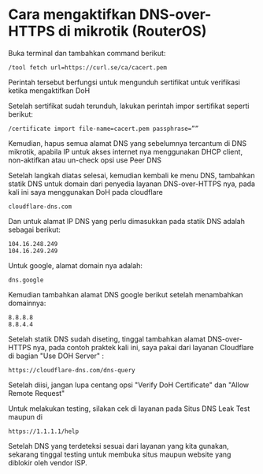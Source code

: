 # Cara mengaktifkan DNS-over-HTTPS di mikrotik (RouterOS)

   Buka terminal dan tambahkan command berikut:

    /tool fetch url=https://curl.se/ca/cacert.pem

Perintah tersebut berfungsi untuk mengunduh sertifikat untuk verifikasi ketika mengaktifkan DoH

   Setelah sertifikat sudah terunduh, lakukan perintah impor sertifikat seperti berikut:

    /certificate import file-name=cacert.pem passphrase=””

Kemudian, hapus semua alamat DNS yang sebelumnya tercantum di DNS mikrotik, apabila IP untuk akses internet nya menggunakan DHCP client, non-aktifkan atau un-check opsi use Peer DNS

Setelah langkah diatas selesai, kemudian kembali ke menu DNS, tambahkan statik DNS untuk domain dari penyedia layanan DNS-over-HTTPS nya, pada kali ini saya menggunakan DoH pada cloudflare

    cloudflare-dns.com

Dan untuk alamat IP DNS yang perlu dimasukkan pada statik DNS adalah sebagai berikut:

    104.16.248.249
    104.16.249.249

Untuk google, alamat domain nya adalah:
    
    dns.google

Kemudian tambahkan alamat DNS google berikut setelah menambahkan domainnya:

    8.8.8.8
    8.8.4.4

Setelah statik DNS sudah diseting, tinggal tambahkan alamat DNS-over-HTTPS nya, pada contoh praktek kali ini, saya pakai dari layanan Cloudflare di bagian "Use DOH Server" :

    https://cloudflare-dns.com/dns-query

Setelah diisi, jangan lupa centang opsi "Verify DoH Certificate" dan "Allow Remote Request"

Untuk melakukan testing, silakan cek di layanan pada Situs DNS Leak Test maupun di

    https://1.1.1.1/help

Setelah DNS yang terdeteksi sesuai dari layanan yang kita gunakan, sekarang tinggal testing untuk membuka situs maupun website yang diblokir oleh vendor ISP.